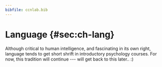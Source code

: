 ```yaml
---
bibfile: ccnlab.bib
---
```


# Language {#sec:ch-lang}

[//]: # (Past tense, rules vs. not.  Piaget / Pinker vs. Connectionists.  Neural CPU suggests both are right.)

[//]: # (add pointer back to this discussion in development chapter, about neural CPU, rules, etc.)

Although critical to human intelligence, and fascinating in its own right, language tends to get short shrift in introductory psychology courses.  For now, this tradition will continue --- will get back to this later.. :)




